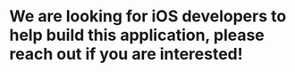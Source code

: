 # We are looking for iOS developers to help build this application, please reach out if you are interested!
